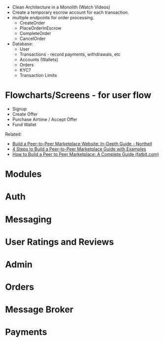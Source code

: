 - Clean Architecture in a Monolith (Watch Videos)
- Create a temporary escrow account for each transaction.
- multiple endpoints for order processing.
	- CreateOrder
	- PlaceOrderInEscrow
	- CompleteOrder
	- CancelOrder
- Database:
	- User
	- Transactions - record payments, withdrawals, etc
	- Accounts (Wallets)
	- Orders
	- KYC?
	- Transaction Limits

# Flowcharts/Screens - for user flow
- Signup
- Create Offer
- Purchase Airtime / Accept Offer
- Fund Wallet

Related:
- [Build a Peer-to-Peer Marketplace Website: In-Depth Guide - Northell](https://northell.design/blog/how-to-build-a-peer-to-peer-marketplace-website)
- [4 Steps to Build a Peer-to-Peer Marketplace Guide with Examples](https://gearheart.io/articles/building-peer-peer-marketplace-scratch/)
- [How to Build a Peer to Peer Marketplace: A Complete Guide (fatbit.com)](https://www.fatbit.com/fab/how-to-build-a-peer-to-peer-marketplace/)

# Modules
# Auth

# Messaging

# User Ratings and Reviews

# Admin

# Orders

# Message Broker

# Payments